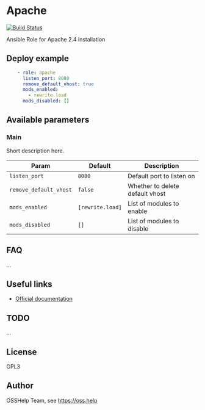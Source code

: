 # Apache

[![Build Status](https://drone.osshelp.ru/api/badges/ansible/apache/status.svg)](https://drone.osshelp.ru/ansible/apache)

Ansible Role for Apache 2.4 installation

## Deploy example

```yaml
    - role: apache
      listen_port: 8080
      remove_default_vhost: true
      mods_enabled:
        - rewrite.load
      mods_disabled: []
```

## Available parameters

### Main

Short description here.

| Param | Default | Description |
| -------- | -------- | -------- |
| `listen_port` | `8080` | Default port to listen on |
| `remove_default_vhost` | `false` | Whether to delete default vhost |
| `mods_enabled` | `[rewrite.load]` | List of modules to enable |
| `mods_disabled` | `[]` | List of modules to disable |

## FAQ

...

## Useful links

- [Official documentation](https://httpd.apache.org/docs/)

## TODO

...

## License

GPL3

## Author

OSSHelp Team, see <https://oss.help>
